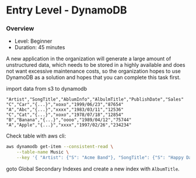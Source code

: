 # Entry Level - DynamoDB


### Overview
- Level: Beginner
- Duration: 45 minutes

A new application in the organization will generate a large amount of unstructured data, which needs to be stored in a highly available and does not want excessive maintenance costs, so the organization hopes to use DynamoDB as a solution and hopes that you can complete this task first.


import data from s3 to dynamodb

```csv
"Artist","SongTitle","AblumInfo","AlbulmTitle","PublishDate","Sales"
"C","Car","{...}","xoxo","1999/06/23","87654"
"A","Abc","{...}","xxxx","1983/03/11","12536"
"C","Cat","{...}","xoxo","1978/07/18","12854"
"B","Banana","{...}","oooo","1989/04/12","75744"
"A","Apple","{...}","xxxx","1997/02/26","234234"
```


Check table with aws cli:
```sh
aws dynamodb get-item --consistent-read \
    --table-name Music \
    --key '{ "Artist": {"S": "Acme Band"}, "SongTitle": {"S": "Happy Day"}}'
```



goto Global Secondary Indexes and create a new index with `AlbumTitle`.

